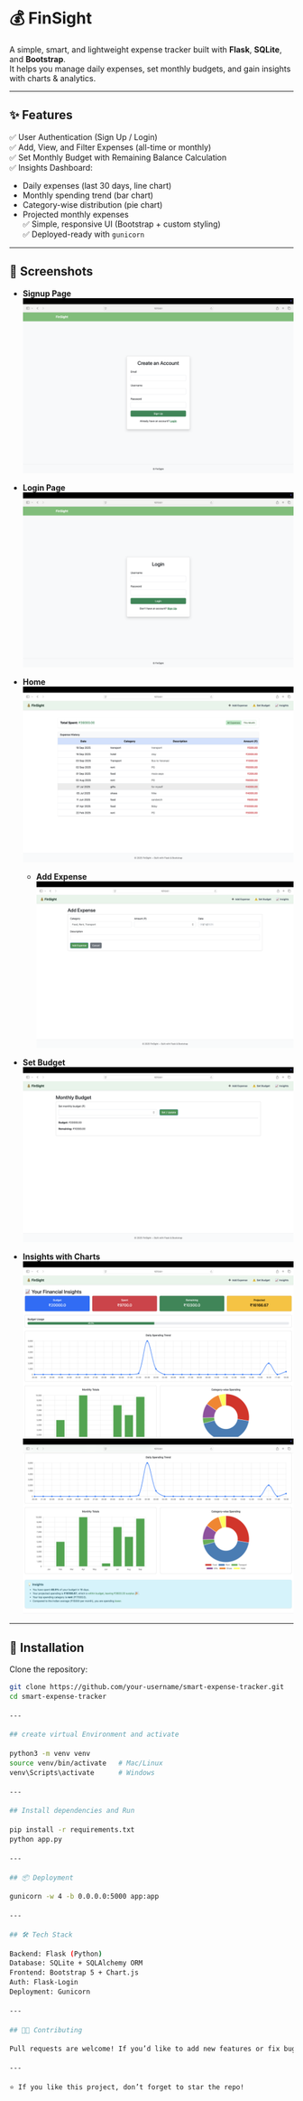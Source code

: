 # 💰 FinSight  

A simple, smart, and lightweight expense tracker built with **Flask**, **SQLite**, and **Bootstrap**.  
It helps you manage daily expenses, set monthly budgets, and gain insights with charts & analytics.  

---

## ✨ Features  

✅ User Authentication (Sign Up / Login)  
✅ Add, View, and Filter Expenses (all-time or monthly)  
✅ Set Monthly Budget with Remaining Balance Calculation  
✅ Insights Dashboard:  
   - Daily expenses (last 30 days, line chart)  
   - Monthly spending trend (bar chart)  
   - Category-wise distribution (pie chart)  
   - Projected monthly expenses  
✅ Simple, responsive UI (Bootstrap + custom styling)  
✅ Deployed-ready with `gunicorn`  

---

## 📸 Screenshots  


- **Signup Page**  
  ![Signup Page](images/signup.png)  

- **Login Page**  
  ![Login Page](images/login.png)  

- **Home**  
  ![Home Page](images/home.png)

  - **Add Expense**  
  ![Home Page](images/addExpense.png)  

- **Set Budget**  
  ![Budget Page](images/setBudget.png)  

- **Insights with Charts**  
  ![Insights](images/insights.png)
  ![Insights](images/insights2.png)  

---

## 🚀 Installation  

Clone the repository:  
```bash
git clone https://github.com/your-username/smart-expense-tracker.git
cd smart-expense-tracker

---

## create virtual Environment and activate

python3 -m venv venv
source venv/bin/activate   # Mac/Linux
venv\Scripts\activate      # Windows

---

## Install dependencies and Run 

pip install -r requirements.txt
python app.py

---

## 📦 Deployment

gunicorn -w 4 -b 0.0.0.0:5000 app:app

---

## 🛠️ Tech Stack

Backend: Flask (Python)
Database: SQLite + SQLAlchemy ORM
Frontend: Bootstrap 5 + Chart.js
Auth: Flask-Login
Deployment: Gunicorn

---

## 👨‍💻 Contributing

Pull requests are welcome! If you’d like to add new features or fix bugs, please open an issue first to discuss.

---

⭐ If you like this project, don’t forget to star the repo!
